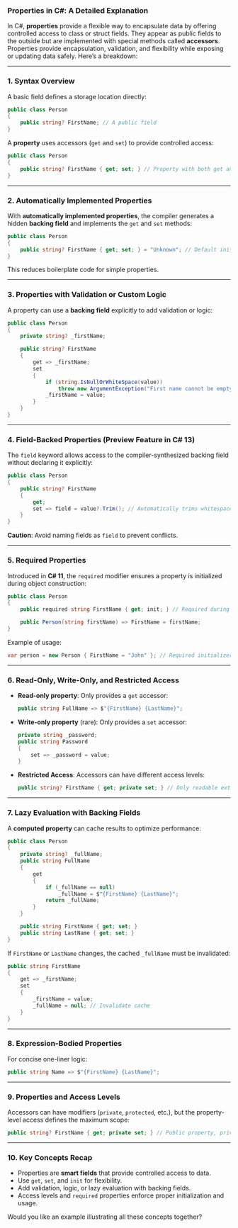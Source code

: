 ### **Properties in C#: A Detailed Explanation**

In C#, **properties** provide a flexible way to encapsulate data by offering controlled access to class or struct fields. They appear as public fields to the outside but are implemented with special methods called **accessors**. Properties provide encapsulation, validation, and flexibility while exposing or updating data safely. Here’s a breakdown:

---

### **1. Syntax Overview**
A basic field defines a storage location directly:
```csharp
public class Person
{
    public string? FirstName; // A public field
}
```

A **property** uses accessors (`get` and `set`) to provide controlled access:
```csharp
public class Person
{
    public string? FirstName { get; set; } // Property with both get and set
}
```

---

### **2. Automatically Implemented Properties**
With **automatically implemented properties**, the compiler generates a hidden **backing field** and implements the `get` and `set` methods:
```csharp
public class Person
{
    public string? FirstName { get; set; } = "Unknown"; // Default initialization
}
```
This reduces boilerplate code for simple properties.

---

### **3. Properties with Validation or Custom Logic**
A property can use a **backing field** explicitly to add validation or logic:
```csharp
public class Person
{
    private string? _firstName;

    public string? FirstName
    {
        get => _firstName;
        set
        {
            if (string.IsNullOrWhiteSpace(value))
                throw new ArgumentException("First name cannot be empty.");
            _firstName = value;
        }
    }
}
```

---

### **4. Field-Backed Properties (Preview Feature in C# 13)**
The `field` keyword allows access to the compiler-synthesized backing field without declaring it explicitly:
```csharp
public class Person
{
    public string? FirstName
    {
        get;
        set => field = value?.Trim(); // Automatically trims whitespace
    }
}
```

**Caution**: Avoid naming fields as `field` to prevent conflicts.

---

### **5. Required Properties**
Introduced in **C# 11**, the `required` modifier ensures a property is initialized during object construction:
```csharp
public class Person
{
    public required string FirstName { get; init; } // Required during initialization

    public Person(string firstName) => FirstName = firstName;
}
```
Example of usage:
```csharp
var person = new Person { FirstName = "John" }; // Required initializer
```

---

### **6. Read-Only, Write-Only, and Restricted Access**
- **Read-only property**: Only provides a `get` accessor:
  ```csharp
  public string FullName => $"{FirstName} {LastName}";
  ```

- **Write-only property** (rare): Only provides a `set` accessor:
  ```csharp
  private string _password;
  public string Password
  {
      set => _password = value;
  }
  ```

- **Restricted Access**: Accessors can have different access levels:
  ```csharp
  public string? FirstName { get; private set; } // Only readable externally
  ```

---

### **7. Lazy Evaluation with Backing Fields**
A **computed property** can cache results to optimize performance:
```csharp
public class Person
{
    private string? _fullName;
    public string FullName
    {
        get
        {
            if (_fullName == null)
                _fullName = $"{FirstName} {LastName}";
            return _fullName;
        }
    }

    public string FirstName { get; set; }
    public string LastName { get; set; }
}
```
If `FirstName` or `LastName` changes, the cached `_fullName` must be invalidated:
```csharp
public string FirstName
{
    get => _firstName;
    set
    {
        _firstName = value;
        _fullName = null; // Invalidate cache
    }
}
```

---

### **8. Expression-Bodied Properties**
For concise one-liner logic:
```csharp
public string Name => $"{FirstName} {LastName}";
```

---

### **9. Properties and Access Levels**
Accessors can have modifiers (`private`, `protected`, etc.), but the property-level access defines the maximum scope:
```csharp
public string? FirstName { get; private set; } // Public property, private set
```

---

### **10. Key Concepts Recap**
- Properties are **smart fields** that provide controlled access to data.
- Use `get`, `set`, and `init` for flexibility.
- Add validation, logic, or lazy evaluation with backing fields.
- Access levels and `required` properties enforce proper initialization and usage.

Would you like an example illustrating all these concepts together?